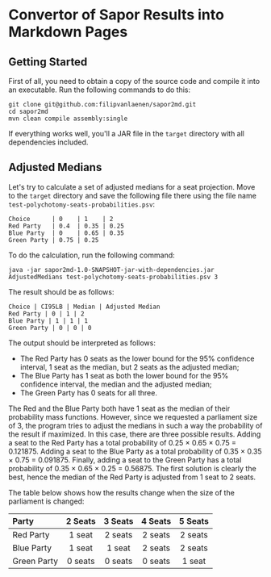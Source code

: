 # Convertor of Sapor Results into Markdown Pages

## Getting Started

First of all, you need to obtain a copy of the source code and compile it into
an executable. Run the following commands to do this:

```
git clone git@github.com:filipvanlaenen/sapor2md.git
cd sapor2md
mvn clean compile assembly:single
```

If everything works well, you'll a JAR file in the `target` directory with all
dependencies included.

## Adjusted Medians

Let's try to calculate a set of adjusted medians for a seat projection. Move
to the `target` directory and save the following file there using the file name
`test-polychotomy-seats-probabilities.psv`:

```
Choice      | 0    | 1    | 2
Red Party   | 0.4  | 0.35 | 0.25
Blue Party  | 0    | 0.65 | 0.35
Green Party | 0.75 | 0.25
```

To do the calculation, run the following command:

```
java -jar sapor2md-1.0-SNAPSHOT-jar-with-dependencies.jar AdjustedMedians test-polychotomy-seats-probabilities.psv 3
```

The result should be as follows:

```
Choice | CI95LB | Median | Adjusted Median
Red Party | 0 | 1 | 2
Blue Party | 1 | 1 | 1
Green Party | 0 | 0 | 0
```

The output should be interpreted as follows:
* The Red Party has 0 seats as the lower bound for the 95% confidence interval,
  1 seat as the median, but 2 seats as the adjusted median;
* The Blue Party has 1 seat as both the lower bound for the 95% confidence
  interval, the median and the adjusted median;
* The Green Party has 0 seats for all three.

The Red and the Blue Party both have 1 seat as the median of their probability
mass functions. However, since we requested a parliament size of 3, the
program tries to adjust the medians in such a way the probability of the result
if maximized. In this case, there are three possible results. Adding a seat to
the Red Party has a total probability of 0.25 × 0.65 × 0.75 = 0.121875. Adding
a seat to the Blue Party as a total probability of 0.35 × 0.35 × 0.75 =
0.091875. Finally, adding a seat to the Green Party has a total probability of
0.35 × 0.65 × 0.25 = 0.56875. The first solution is clearly the best, hence the
median of the Red Party is adjusted from 1 seat to 2 seats.

The table below shows how the results change when the size of the parliament
is changed:

| Party       | 2 Seats | 3 Seats | 4 Seats | 5 Seats |
|:------------|:-------:|:-------:|:-------:|:-------:|
| Red Party   | 1 seat  | 2 seats | 2 seats | 2 seats |
| Blue Party  | 1 seat  | 1 seat  | 2 seats | 2 seats |
| Green Party | 0 seats | 0 seats | 0 seats | 1 seat  |

